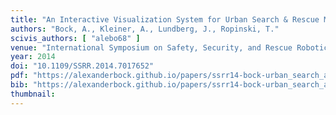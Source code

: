 ```yaml
---
title: "An Interactive Visualization System for Urban Search & Rescue Mission Planning"
authors: "Bock, A., Kleiner, A., Lundberg, J., Ropinski, T."
scivis_authors: [ "alebo68" ]
venue: "International Symposium on Safety, Security, and Rescue Robotics"
year: 2014
doi: "10.1109/SSRR.2014.7017652"
pdf: "https://alexanderbock.github.io/papers/ssrr14-bock-urban_search_and_rescue.pdf"
bib: "https://alexanderbock.github.io/papers/ssrr14-bock-urban_search_and_rescue.bib"
thumbnail: 
---
```



